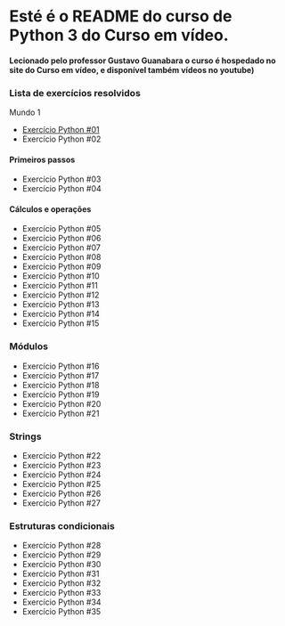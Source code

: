 # Esté é o README do curso de Python 3 do Curso em vídeo.

#### Lecionado pelo professor Gustavo Guanabara o curso é hospedado no site do Curso em vídeo, e disponível também vídeos no youtube)

### Lista de exercícios resolvidos

Mundo 1 

- [Exercício Python #01](exercicio01.md)
- Exercício Python #02

#### Primeiros passos

- Exercício Python #03
- Exercício Python #04

#### Cálculos e operações

- Exercício Python #05
- Exercício Python #06
- Exercício Python #07
- Exercício Python #08
- Exercício Python #09
- Exercício Python #10
- Exercício Python #11
- Exercício Python #12
- Exercício Python #13
- Exercício Python #14
- Exercício Python #15

### Módulos

- Exercício Python #16
- Exercício Python #17
- Exercício Python #18
- Exercício Python #19
- Exercício Python #20
- Exercício Python #21

### Strings

- Exercício Python #22
- Exercício Python #23
- Exercício Python #24
- Exercício Python #25
- Exercício Python #26
- Exercício Python #27

### Estruturas condicionais

- Exercício Python #28
- Exercício Python #29
- Exercício Python #30
- Exercício Python #31
- Exercício Python #32
- Exercício Python #33
- Exercício Python #34
- Exercício Python #35



